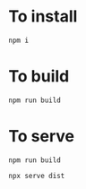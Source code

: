 # To install

```sh
npm i
```

# To build

```sh
npm run build
```

# To serve

```sh
npm run build
```

```sh
npx serve dist
```

